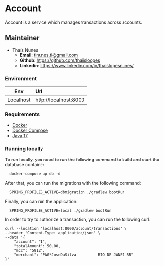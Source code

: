# Account

Account is a service which manages transactions across accounts.

## Maintainer
- Thaís Nunes
  - **Email**: <tlnunes.ti@gmail.com>
  - **Github**: <https://github.com/thaiisloopes>
  - **Linkedin**: <https://www.linkedin.com/in/thaislopesnunes/>

### Environment
| Env           | Url                   |
|---------------|:----------------------|
| Localhost     | http://localhost:8000 |

### Requirements
* [Docker](https://docs.docker.com/get-started/get-docker/)
* [Docker Compose](https://docs.docker.com/compose/install/)
* [Java 17](https://www.oracle.com/java/technologies/javase/jdk17-archive-downloads.html)

### Running locally
To run locally, you need to run the following command to build and start the database container

```shell
  docker-compose up db -d
```

After that, you can run the migrations with the following command:
```shell
  SPRING_PROFILES_ACTIVE=dbmigration ./gradlew bootRun
```

Finally, you can run the application:
```shell
  SPRING_PROFILES_ACTIVE=local ./gradlew bootRun
```

In order to try to authorize a transaction, you can run the following curl:

```shell
curl --location 'localhost:8000/account/transactions' \
--header 'Content-Type: application/json' \
--data '{
	"account": "1",
	"totalAmount": 50.00,
	"mcc": "5812",
	"merchant": "PAG*JoseDaSilva          RIO DE JANEI BR"
}'
```
